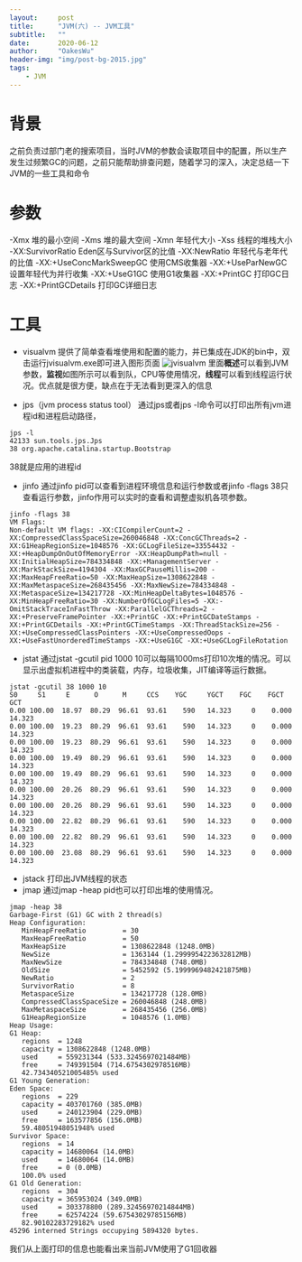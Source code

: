```yaml
---
layout:     post
title:      "JVM(六) -- JVM工具"
subtitle:   ""
date:       2020-06-12
author:     "OakesWu"
header-img: "img/post-bg-2015.jpg"
tags:
    - JVM
---
```


# 背景
之前负责过部门老的搜索项目，当时JVM的参数会读取项目中的配置，所以生产发生过频繁GC的问题，之前只能帮助排查问题，随着学习的深入，决定总结一下JVM的一些工具和命令

# 参数
-Xmx 堆的最小空间
-Xms 堆的最大空间
-Xmn 年轻代大小
-Xss 线程的堆栈大小
-XX:SurvivorRatio	Eden区与Survivor区的比值
-XX:NewRatio	年轻代与老年代的比值
-XX:+UseConcMarkSweepGC 使用CMS收集器
-XX:+UseParNewGC 设置年轻代为并行收集
-XX:+UseG1GC 使用G1收集器
-XX:+PrintGC 打印GC日志
-XX:+PrintGCDetails 打印GC详细日志

# 工具
- visualvm 提供了简单查看堆使用和配置的能力，并已集成在JDK的bin中，双击运行jvisualvm.exe即可进入图形页面
![jvisualvm ](https://upload-images.jianshu.io/upload_images/9082703-56af3500bcd7eede.png?imageMogr2/auto-orient/strip%7CimageView2/2/w/1240)
里面**概述**可以看到JVM参数，**监视**如图所示可以看到队，CPU等使用情况，**线程**可以看到线程运行状况。优点就是很方便，缺点在于无法看到更深入的信息

- jps（jvm process status tool） 通过jps或者jps -l命令可以打印出所有jvm进程id和进程启动路径，
```
jps -l
42133 sun.tools.jps.Jps
38 org.apache.catalina.startup.Bootstrap
```
38就是应用的进程id

- jinfo 通过jinfo pid可以查看到进程环境信息和运行参数或者jinfo -flags 38只查看运行参数，jinfo作用可以实时的查看和调整虚拟机各项参数。
```
jinfo -flags 38
VM Flags:
Non-default VM flags: -XX:CICompilerCount=2 -XX:CompressedClassSpaceSize=260046848 -XX:ConcGCThreads=2 -XX:G1HeapRegionSize=1048576 -XX:GCLogFileSize=33554432 -XX:+HeapDumpOnOutOfMemoryError -XX:HeapDumpPath=null -XX:InitialHeapSize=784334848 -XX:+ManagementServer -XX:MarkStackSize=4194304 -XX:MaxGCPauseMillis=200 -XX:MaxHeapFreeRatio=50 -XX:MaxHeapSize=1308622848 -XX:MaxMetaspaceSize=268435456 -XX:MaxNewSize=784334848 -XX:MetaspaceSize=134217728 -XX:MinHeapDeltaBytes=1048576 -XX:MinHeapFreeRatio=30 -XX:NumberOfGCLogFiles=5 -XX:-OmitStackTraceInFastThrow -XX:ParallelGCThreads=2 -XX:+PreserveFramePointer -XX:+PrintGC -XX:+PrintGCDateStamps -XX:+PrintGCDetails -XX:+PrintGCTimeStamps -XX:ThreadStackSize=256 -XX:+UseCompressedClassPointers -XX:+UseCompressedOops -XX:+UseFastUnorderedTimeStamps -XX:+UseG1GC -XX:+UseGCLogFileRotation 
```

- jstat 通过jstat -gcutil pid 1000 10可以每隔1000ms打印10次堆的情况。可以显示出虚拟机进程中的类装载，内存，垃圾收集，JIT编译等运行数据。
```
jstat -gcutil 38 1000 10
S0     S1     E      O      M     CCS    YGC     YGCT    FGC    FGCT     GCT   
0.00 100.00  18.97  80.29  96.61  93.61    590   14.323     0    0.000   14.323
0.00 100.00  19.23  80.29  96.61  93.61    590   14.323     0    0.000   14.323
0.00 100.00  19.23  80.29  96.61  93.61    590   14.323     0    0.000   14.323
0.00 100.00  19.49  80.29  96.61  93.61    590   14.323     0    0.000   14.323
0.00 100.00  19.49  80.29  96.61  93.61    590   14.323     0    0.000   14.323
0.00 100.00  20.26  80.29  96.61  93.61    590   14.323     0    0.000   14.323
0.00 100.00  20.26  80.29  96.61  93.61    590   14.323     0    0.000   14.323
0.00 100.00  22.82  80.29  96.61  93.61    590   14.323     0    0.000   14.323
0.00 100.00  22.82  80.29  96.61  93.61    590   14.323     0    0.000   14.323
0.00 100.00  23.08  80.29  96.61  93.61    590   14.323     0    0.000   14.323
```

- jstack 打印出JVM线程的状态
- jmap 通过jmap -heap pid也可以打印出堆的使用情况。
```
jmap -heap 38
Garbage-First (G1) GC with 2 thread(s)
Heap Configuration:
   MinHeapFreeRatio         = 30
   MaxHeapFreeRatio         = 50
   MaxHeapSize              = 1308622848 (1248.0MB)
   NewSize                  = 1363144 (1.2999954223632812MB)
   MaxNewSize               = 784334848 (748.0MB)
   OldSize                  = 5452592 (5.1999969482421875MB)
   NewRatio                 = 2
   SurvivorRatio            = 8
   MetaspaceSize            = 134217728 (128.0MB)
   CompressedClassSpaceSize = 260046848 (248.0MB)
   MaxMetaspaceSize         = 268435456 (256.0MB)
   G1HeapRegionSize         = 1048576 (1.0MB)
Heap Usage:
G1 Heap:
   regions  = 1248
   capacity = 1308622848 (1248.0MB)
   used     = 559231344 (533.3245697021484MB)
   free     = 749391504 (714.6754302978516MB)
   42.734340521005485% used
G1 Young Generation:
Eden Space:
   regions  = 229
   capacity = 403701760 (385.0MB)
   used     = 240123904 (229.0MB)
   free     = 163577856 (156.0MB)
   59.48051948051948% used
Survivor Space:
   regions  = 14
   capacity = 14680064 (14.0MB)
   used     = 14680064 (14.0MB)
   free     = 0 (0.0MB)
   100.0% used
G1 Old Generation:
   regions  = 304
   capacity = 365953024 (349.0MB)
   used     = 303378800 (289.32456970214844MB)
   free     = 62574224 (59.67543029785156MB)
   82.90102283729182% used
45296 interned Strings occupying 5894320 bytes.
```
我们从上面打印的信息也能看出来当前JVM使用了G1回收器